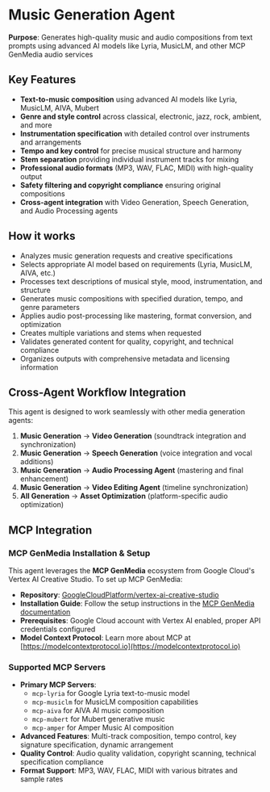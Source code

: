 # Music Generation Agent

**Purpose**: Generates high-quality music and audio compositions from text prompts using advanced AI models like Lyria, MusicLM, and other MCP GenMedia audio services

## Key Features

- **Text-to-music composition** using advanced AI models like Lyria, MusicLM, AIVA, Mubert
- **Genre and style control** across classical, electronic, jazz, rock, ambient, and more
- **Instrumentation specification** with detailed control over instruments and arrangements
- **Tempo and key control** for precise musical structure and harmony
- **Stem separation** providing individual instrument tracks for mixing
- **Professional audio formats** (MP3, WAV, FLAC, MIDI) with high-quality output
- **Safety filtering and copyright compliance** ensuring original compositions
- **Cross-agent integration** with Video Generation, Speech Generation, and Audio Processing agents

## How it works

- Analyzes music generation requests and creative specifications
- Selects appropriate AI model based on requirements (Lyria, MusicLM, AIVA, etc.)
- Processes text descriptions of musical style, mood, instrumentation, and structure
- Generates music compositions with specified duration, tempo, and genre parameters
- Applies audio post-processing like mastering, format conversion, and optimization
- Creates multiple variations and stems when requested
- Validates generated content for quality, copyright, and technical compliance
- Organizes outputs with comprehensive metadata and licensing information



## Cross-Agent Workflow Integration

This agent is designed to work seamlessly with other media generation agents:

1. **Music Generation** → **Video Generation** (soundtrack integration and synchronization)
2. **Music Generation** → **Speech Generation** (voice integration and vocal additions)
3. **Music Generation** → **Audio Processing Agent** (mastering and final enhancement)
4. **Music Generation** → **Video Editing Agent** (timeline synchronization)
5. **All Generation** → **Asset Optimization** (platform-specific audio optimization)

## MCP Integration

### MCP GenMedia Installation & Setup

This agent leverages the **MCP GenMedia** ecosystem from Google Cloud's Vertex AI Creative Studio. To set up MCP GenMedia:

- **Repository**: [GoogleCloudPlatform/vertex-ai-creative-studio](https://github.com/GoogleCloudPlatform/vertex-ai-creative-studio/tree/main/experiments/mcp-genmedia)
- **Installation Guide**: Follow the setup instructions in the [MCP GenMedia documentation](https://github.com/GoogleCloudPlatform/vertex-ai-creative-studio/tree/main/experiments/mcp-genmedia)
- **Prerequisites**: Google Cloud account with Vertex AI enabled, proper API credentials configured
- **Model Context Protocol**: Learn more about MCP at [https://modelcontextprotocol.io](https://modelcontextprotocol.io)

### Supported MCP Servers

- **Primary MCP Servers**:
  - `mcp-lyria` for Google Lyria text-to-music model
  - `mcp-musiclm` for MusicLM composition capabilities
  - `mcp-aiva` for AIVA AI music composition
  - `mcp-mubert` for Mubert generative music
  - `mcp-amper` for Amper Music AI composition
- **Advanced Features**: Multi-track composition, tempo control, key signature specification, dynamic arrangement
- **Quality Control**: Audio quality validation, copyright scanning, technical specification compliance
- **Format Support**: MP3, WAV, FLAC, MIDI with various bitrates and sample rates

